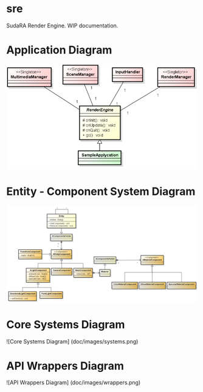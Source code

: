 # sre
SudaRA Render Engine.
WIP documentation.

# Application Diagram
![Application Diagram](doc/images/application.png)

# Entity - Component System Diagram
![Entity - Component System Diagram](doc/images/components.png)

# Core Systems Diagram
![Core Systems Diagram] (doc/images/systems.png)

# API Wrappers Diagram
![API Wrappers Diagram] (doc/images/wrappers.png)
